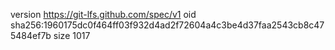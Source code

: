 version https://git-lfs.github.com/spec/v1
oid sha256:1960175dc0f464ff03f932d4ad2f72604a4c3be4d37faa2543cb8c475484ef7b
size 1017
